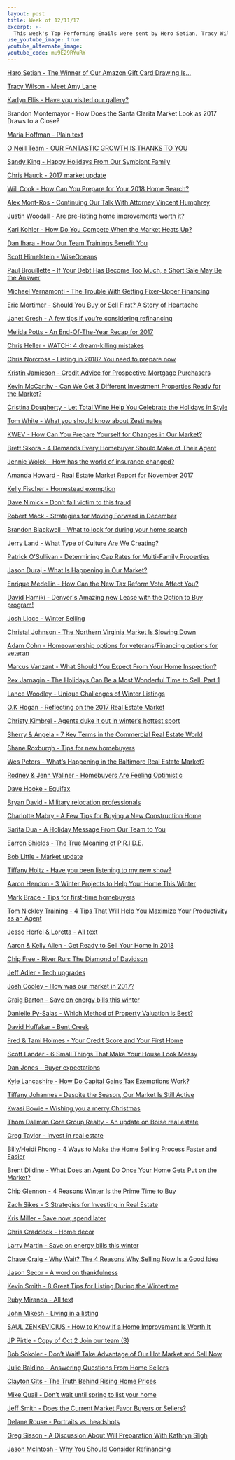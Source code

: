 ```yaml
---
layout: post
title: Week of 12/11/17
excerpt: >-
  This week's Top Performing Emails were sent by Hero Setian, Tracy Wilson, Karlyn Ellis, Brandon Montemayor, and Maria Hoffman
use_youtube_image: true
youtube_alternate_image:
youtube_code: mu9E29RYuRY
---
```

<a href="http://p0.vresp.com/ks3pQH" target="_blank">Haro Setian - The Winner of Our Amazon Gift Card Drawing Is…</a>

<a href="http://p0.vresp.com/U0Ib0M" target="_blank">Tracy Wilson - Meet Amy Lane</a>

<a href="http://p0.vresp.com/2ptmBj" target="_blank">Karlyn Ellis - Have you visited our gallery?</a>

Brandon Montemayor - How Does the Santa Clarita Market Look as 2017 Draws to a Close?

<a href="http://p0.vresp.com/fbJBSd" target="_blank">Maria Hoffman - Plain text</a>

<a href="http://p0.vresp.com/iB7Fcf" target="_blank">O'Neill Team - OUR FANTASTIC GROWTH IS THANKS TO YOU</a>

<a href="http://p0.vresp.com/M2CVpy" target="_blank">Sandy King - Happy Holidays From Our Symbiont Family</a>

<a href="http://p0.vresp.com/zDZKtb" target="_blank">Chris Hauck - 2017 market update</a>

<a href="http://p0.vresp.com/C3Lxiu" target="_blank">Will Cook -  How Can You Prepare for Your 2018 Home Search?</a>

<a href="http://p0.vresp.com/tCGU1O" target="_blank">Alex Mont-Ros - Continuing Our Talk With Attorney Vincent Humphrey</a>

<a href="http://p0.vresp.com/JMO9Ms" target="_blank">Justin Woodall - Are pre-listing home improvements worth it?</a>

<a href="http://p0.vresp.com/wz4cQW" target="_blank">Kari Kohler - How Do You Compete When the Market Heats Up?</a>

<a href="http://p0.vresp.com/LCjTYu" target="_blank">Dan Ihara - How Our Team Trainings Benefit You</a>

<a href="http://p0.vresp.com/BLXUwj" target="_blank">Scott Himelstein - WiseOceans</a>

<a href="http://p0.vresp.com/zppBYM" target="_blank">Paul Brouillette - If Your Debt Has Become Too Much, a Short Sale May Be the Answer</a>

<a href="http://p0.vresp.com/DkorCg" target="_blank">Michael Vernamonti - The Trouble With Getting Fixer-Upper Financing</a>

<a href="http://p0.vresp.com/XlV6gS" target="_blank">Eric Mortimer - Should You Buy or Sell First? A Story of Heartache </a>

<a href="http://p0.vresp.com/9HJFPf" target="_blank">Janet Gresh - A few tips if you’re considering refinancing</a>

<a href="http://p0.vresp.com/TVjK3c" target="_blank">Melida Potts - An End-Of-The-Year Recap for 2017</a>

<a href="http://p0.vresp.com/F2SrhS" target="_blank">Chris Heller - WATCH: 4 dream-killing mistakes</a>

<a href="http://p0.vresp.com/p8jILe" target="_blank">Chris Norcross - Listing in 2018? You need to prepare now</a>

<a href="http://p0.vresp.com/Uvmrxc" target="_blank">Kristin Jamieson - Credit Advice for Prospective Mortgage Purchasers</a>

<a href="http://p0.vresp.com/GrdR3a" target="_blank">Kevin McCarthy - Can We Get 3 Different Investment Properties Ready for the Market?</a>

<a href="http://p0.vresp.com/zqXH1b" target="_blank">Cristina Dougherty - Let Total Wine Help You Celebrate the Holidays in Style</a>

<a href="http://p0.vresp.com/MnoVbp" target="_blank">Tom White - What you should know about Zestimates</a>

<a href="http://p0.vresp.com/qG0Qk0" target="_blank">KWEV - How Can You Prepare Yourself for Changes in Our Market?</a>

<a href="http://p0.vresp.com/tYPxUh" target="_blank">Brett Sikora - 4 Demands Every Homebuyer Should Make of Their Agent</a>

<a href="http://p0.vresp.com/WaarCr" target="_blank">Jennie Wolek - How has the world of insurance changed?</a>

<a href="http://p0.vresp.com/VcC1EO" target="_blank">Amanda Howard - Real Estate Market Report for November 2017</a>

<a href="http://p0.vresp.com/5IQl2F" target="_blank">Kelly Fischer - Homestead exemption</a>

<a href="http://p0.vresp.com/tSBHT9" target="_blank">Dave Nimick - Don’t fall victim to this fraud</a>

<a href="http://p0.vresp.com/R7OulC" target="_blank">Robert Mack - 	Strategies for Moving Forward in December</a>

<a href="http://p0.vresp.com/MYhac1" target="_blank">Brandon Blackwell - What to look for during your home search</a>

<a href="http://p0.vresp.com/0sxWjR" target="_blank">Jerry Land - What Type of Culture Are We Creating?</a>

<a href="http://p0.vresp.com/W7xMdf" target="_blank">Patrick O'Sullivan - Determining Cap Rates for Multi-Family Properties</a>

<a href="http://p0.vresp.com/IM2dn1" target="_blank">Jason Duraj - What Is Happening in Our Market?</a>

<a href="http://p0.vresp.com/Ptp8jH" target="_blank">Enrique Medellin - 	How Can the New Tax Reform Vote Affect You?</a>

<a href="http://p0.vresp.com/d5q1RF" target="_blank">David Hamiki - Denver's Amazing new Lease with the Option to Buy program!</a>

<a href="http://p0.vresp.com/rj9v97" target="_blank">Josh Lioce - Winter Selling</a>

<a href="http://p0.vresp.com/bND6YJ" target="_blank">Christal Johnson - The Northern Virginia Market Is Slowing Down</a>

<a href="http://p0.vresp.com/hxbsCT" target="_blank">Adam Cohn - Homeownership options for veterans/Financing options for veteran</a>

<a href="http://p0.vresp.com/bOJPkp" target="_blank">Marcus Vanzant - What Should You Expect From Your Home Inspection?</a>

<a href="http://p0.vresp.com/pECAGV" target="_blank">Rex Jarnagin - The Holidays Can Be a Most Wonderful Time to Sell: Part 1</a>

<a href="http://p0.vresp.com/hOBK3t" target="_blank">Lance Woodley - Unique Challenges of Winter Listings</a>

<a href="http://p0.vresp.com/jS4i1l" target="_blank">O.K Hogan - Reflecting on the 2017 Real Estate Market</a>

<a href="http://p0.vresp.com/HXq3jS" target="_blank">Christy Kimbrel - Agents duke it out in winter’s hottest sport</a>

<a href="http://p0.vresp.com/tNMDfZ" target="_blank">Sherry & Angela - 	7 Key Terms in the Commercial Real Estate World</a>

<a href="http://p0.vresp.com/lQNF5X" target="_blank">Shane Roxburgh - Tips for new homebuyers</a>

<a href="http://p0.vresp.com/vjlN9Z" target="_blank">Wes Peters - What’s Happening in the Baltimore Real Estate Market?</a>

<a href="http://p0.vresp.com/RJAFkI" target="_blank">Rodney & Jenn Wallner - Homebuyers Are Feeling Optimistic</a>

<a href="http://p0.vresp.com/fW9SWZ" target="_blank">Dave Hooke - Equifax</a>

<a href="http://p0.vresp.com/xKbBuX" target="_blank">Bryan David - Military relocation professionals</a>

<a href="http://p0.vresp.com/ualr5C" target="_blank">Charlotte Mabry - A Few Tips for Buying a New Construction Home</a>

<a href="http://p0.vresp.com/9B8UQG" target="_blank">Sarita Dua - A Holiday Message From Our Team to You</a>

<a href="http://p0.vresp.com/oyoHAf" target="_blank">Earron Shields - The True Meaning of P.R.I.D.E.</a>

<a href="http://p0.vresp.com/9CarVS" target="_blank">Bob Little - Market update</a>

<a href="http://p0.vresp.com/q9xyvE" target="_blank">Tiffany Holtz - Have you been listening to my new show?</a>

<a href="http://p0.vresp.com/PrMmXp" target="_blank">Aaron Hendon - 3 Winter Projects to Help Your Home This Winter</a>

<a href="http://p0.vresp.com/NGh1yY" target="_blank">Mark Brace - Tips for first-time homebuyers</a>

<a href="http://p0.vresp.com/95U9fr" target="_blank">Tom Nickley Training - 4 Tips That Will Help You Maximize Your Productivity as an Agent</a>

<a href="http://p0.vresp.com/aszmaG" target="_blank">Jesse Herfel & Loretta - All text</a>

<a href="http://p0.vresp.com/BZ5z9b" target="_blank">Aaron & Kelly Allen - Get Ready to Sell Your Home in 2018</a>

<a href="http://p0.vresp.com/XwEL6N" target="_blank">Chip Free - River Run: The Diamond of Davidson</a>

<a href="http://p0.vresp.com/wTqA47" target="_blank">Jeff Adler - Tech upgrades</a>

<a href="http://p0.vresp.com/Hg16UU" target="_blank">Josh Cooley - How was our market in 2017?</a>

<a href="http://p0.vresp.com/XQ5N9w" target="_blank">Craig Barton - Save on energy bills this winter</a>

<a href="http://p0.vresp.com/ol4PQY" target="_blank">Danielle Py-Salas - Which Method of Property Valuation Is Best?</a>

<a href="http://p0.vresp.com/n1o6VC" target="_blank">David Huffaker - Bent Creek</a>

<a href="http://p0.vresp.com/BBvQBn" target="_blank">Fred & Tami Holmes - Your Credit Score and Your First Home</a>

<a href="http://p0.vresp.com/pkmFsI" target="_blank">Scott Lander - 6 Small Things That Make Your House Look Messy</a>

<a href="http://p0.vresp.com/6NbXoW" target="_blank">Dan Jones - Buyer expectations</a>

<a href="http://p0.vresp.com/XzmsLp" target="_blank">Kyle Lancashire - How Do Capital Gains Tax Exemptions Work?</a>

<a href="http://p0.vresp.com/jhWUra" target="_blank">Tiffany Johannes - Despite the Season, Our Market Is Still Active</a>

<a href="http://p0.vresp.com/oapNCE" target="_blank">Kwasi Bowie - Wishing you a merry Christmas</a>

<a href="http://p0.vresp.com/btmd0S" target="_blank">Thom Dallman Core Group Realty - An update on Boise real estate</a>

<a href="http://p0.vresp.com/I5QBms" target="_blank">Greg Taylor - Invest in real estate</a>

<a href="http://p0.vresp.com/NUCOml" target="_blank">Billy/Heidi Phong - 4 Ways to Make the Home Selling Process Faster and Easier</a>

<a href="http://p0.vresp.com/tMkdFB" target="_blank">Brent Dildine - What Does an Agent Do Once Your Home Gets Put on the Market?</a>

<a href="http://p0.vresp.com/8fMWtn" target="_blank">Chip Glennon - 	4 Reasons Winter Is the Prime Time to Buy</a>

<a href="http://p0.vresp.com/TnKyc5" target="_blank">Zach Sikes - 3 Strategies for Investing in Real Estate</a>

<a href="http://p0.vresp.com/YhVxza" target="_blank">Kris Miller - Save now, spend later</a>

<a href="http://p0.vresp.com/NgUEv3" target="_blank">Chris Craddock - Home decor</a>

<a href="http://p0.vresp.com/H6C5c0" target="_blank">Larry Martin - Save on energy bills this winter</a>

<a href="http://p0.vresp.com/jQE8iU" target="_blank">Chase Craig - Why Wait? The 4 Reasons Why Selling Now Is a Good Idea</a>

<a href="http://p0.vresp.com/Iv91jt" target="_blank">Jason Secor - A word on thankfulness</a>

<a href="http://p0.vresp.com/Avaac8" target="_blank">Kevin Smith - 8 Great Tips for Listing During the Wintertime</a>

<a href="http://p0.vresp.com/uuHINz" target="_blank">Ruby Miranda - All text</a>

<a href="http://p0.vresp.com/F2Azjg" target="_blank">John Mikesh - Living in a listing</a>

<a href="http://p0.vresp.com/5S2tTe" target="_blank">SAUL ZENKEVICIUS - How to Know if a Home Improvement Is Worth It</a>

<a href="http://p0.vresp.com/KOWMzT" target="_blank">JP Pirtle - Copy of Oct 2 Join our team (3)</a>

<a href="http://p0.vresp.com/XwXQ28" target="_blank">Bob Sokoler - Don’t Wait! Take Advantage of Our Hot Market and Sell Now</a>

<a href="http://p0.vresp.com/I0pS0L" target="_blank">Julie Baldino - Answering Questions From Home Sellers</a>

<a href="http://p0.vresp.com/5IWoUt" target="_blank">Clayton Gits - The Truth Behind Rising Home Prices</a>

<a href="http://p0.vresp.com/k8Lg2w" target="_blank">Mike Quail - Don’t wait until spring to list your home</a>

<a href="http://p0.vresp.com/sfL03z" target="_blank">Jeff Smith - Does the Current Market Favor Buyers or Sellers?</a>

<a href="http://p0.vresp.com/Ms4AWV" target="_blank">Delane Rouse - Portraits vs. headshots</a>

<a href="http://p0.vresp.com/qKOGr2" target="_blank">Greg Sisson - A Discussion About Will Preparation With Kathryn Sligh</a>

<a href="http://p0.vresp.com/A0IZW7" target="_blank">Jason McIntosh - Why You Should Consider Refinancing</a>

